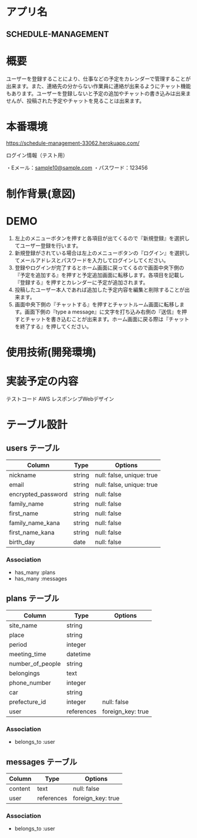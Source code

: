 # アプリ名

## SCHEDULE-MANAGEMENT

# 概要

 ユーザーを登録することにより、仕事などの予定をカレンダーで管理することが出来ます。また、連絡先の分からない作業員に連絡が出来るようにチャット機能もあります。ユーザーを登録しないと予定の追加やチャットの書き込みは出来ませんが、投稿された予定やチャットを見ることは出来ます。


# 本番環境

https://schedule-management-33062.herokuapp.com/

ログイン情報（テスト用）

・Eメール：sample10@sample.com
・パスワード：123456

# 制作背景(意図)


# DEMO

 1. 左上のメニューボタンを押すと各項目が出てくるので『新規登録』を選択してユーザー登録を行います。
 2. 新規登録がされている場合は左上のメニューボタンの『ログイン』を選択してメールアドレスとパスワードを入力してログインしてください。
 3. 登録やログインが完了するとホーム画面に戻ってくるので画面中央下側の『予定を追加する』を押すと予定追加画面に転移します。各項目を記載し『登録する』を押すとカレンダーに予定が追加されます。
 4. 投稿したユーザー本人であれば追加した予定内容を編集と削除することが出来ます。
 5. 画面中央下側の『チャットする』を押すとチャットルーム画面に転移します。画面下側の『type a message』に文字を打ち込み右側の『送信』を押すとチャットを書き込むことが出来ます。ホーム画面に戻る際は『チャットを終了する』を押してください。

# 使用技術(開発環境)

# 実装予定の内容
テストコード
AWS
レスポンシブWebデザイン


# テーブル設計

## users テーブル

| Column             | Type   | Options                   |
| ------------------ | ------ | ------------------------- |
| nickname           | string | null: false, unique: true |
| email              | string | null: false, unique: true |
| encrypted_password | string | null: false               |
| family_name        | string | null: false               |
| first_name         | string | null: false               |
| family_name_kana   | string | null: false               |
| first_name_kana    | string | null: false               |
| birth_day          | date   | null: false               |

### Association

- has_many :plans
- has_many :messages

##  plans テーブル

| Column           | Type       | Options           |
| ---------------- | ---------- | ----------------- |
| site_name        | string     |                   |
| place            | string     |                   |
| period           | integer    |                   |
| meeting_time     | datetime   |                   |
| number_of_people | string     |                   |
| belongings       | text       |                   |
| phone_number     | integer    |                   |
| car              | string     |                   |
| prefecture_id    | integer    | null: false       |
| user             | references | foreign_key: true |

### Association

- belongs_to :user

## messages テーブル

| Column     | Type       | Options           |
| ---------- | ---------- | ----------------- |
| content    | text       | null: false       |
| user       | references | foreign_key: true |

### Association

- belongs_to :user

